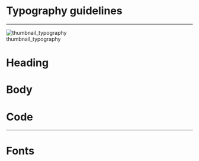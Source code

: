 
# Typography guidelines

---

  
![thumbnail_typography](https://studio-assets.supernova.io/design-systems/27883/d73d70a5-6a03-4ead-81aa-4149aff581f9.png)  
thumbnail_typography  


# Heading

# Body

# Code

---

# Fonts